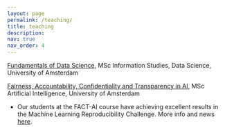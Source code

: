```yaml
---
layout: page
permalink: /teaching/
title: teaching
description: 
nav: true
nav_order: 4
---
```


[Fundamentals of Data Science](https://studiegids.uva.nl/xmlpages/page/2023-2024-en/search-course/course/109692), MSc Information Studies, Data Science, University of Amsterdam

[Fairness, Accountability, Confidentiality and Transparency in AI](https://studiegids.uva.nl/xmlpages/page/2023-2024-en/search-course/course/109947), MSc Artificial Intelligence, University of Amsterdam 
* Our students at the FACT-AI course have achieving excellent results in the Machine Learning Reproducibility Challenge. More info and news [here](https://ivi.uva.nl/content/news/2022/06/successful-fact-ai-course-leads-to-student-awards.html).


